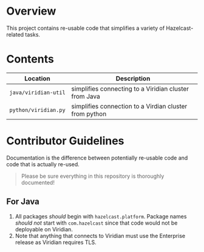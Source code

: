 # Overview

This project contains re-usable code that simplifies a variety of Hazelcast-related tasks.

# Contents

| Location             | Description                                            |
|----------------------|--------------------------------------------------------|
| `java/viridian-util` | simplifies connecting to a Viridian cluster from Java  |
| `python/viridian.py` | simplifies connection to a Virdian cluster from python | 

# Contributor Guidelines

Documentation is the difference between potentially re-usable code and code that is actually re-used.

> Please be sure everything in this repository is thoroughly documented!

## For Java
1. All packages *should* begin with 
`hazelcast.platform`.  Package names *should not* start with `com.hazelcast` since that code 
would not be deployable on Viridian.  
1. Note that anything that connects to Viridian must use the Enterprise release as Viridian
requires TLS.

